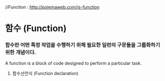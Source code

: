 //Function : http://poiemaweb.com/js-function

# 함수 (Function)
  ### 함수란 어떤 특정 작업을 수행하기 위해 필요한 일련의 구문들을 그룹화하기 위한 개념이다.
  A function is a block of code designed to perform a particular task.
  
1. 함수선언식 (Function declaration)
  ### 
